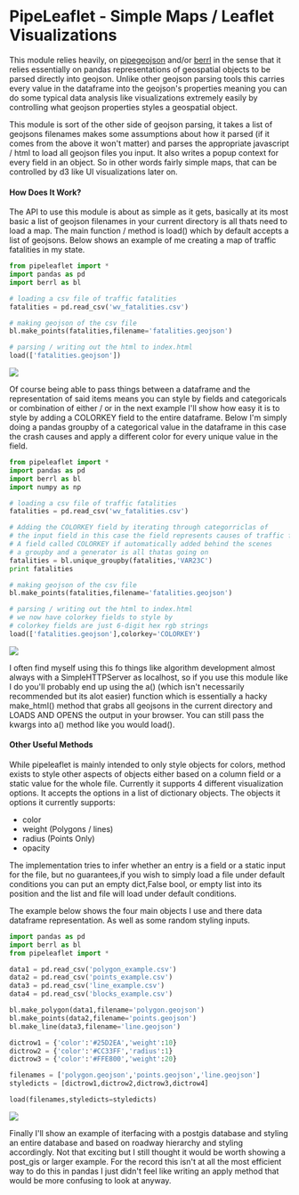 # PipeLeaflet - Simple Maps / Leaflet Visualizations 

This module relies heavily, on [pipegeojson](https://github.com/murphy214/pipegeojson) and/or [berrl](https://github.com/murphy214/berrl) in the sense that it relies essentially on pandas representations of geospatial objects to be parsed directly into geojson. Unlike other geojson parsing tools this carries every value in the dataframe into the geojson's properties meaning you can do some typical data analysis like visualizations extremely easily by controlling what geojson properties styles a geospatial object. 

This module is sort of the other side of geojson parsing, it takes a list of geojsons filenames makes some assumptions about how it parsed (if it comes from the above it won't matter) and parses the appropriate javascript / html to load all geojson files you input. It also writes a popup context for every field in an object. So in other words fairly simple maps, that can be controlled by d3 like UI visualizations later on. 

#### How Does It Work?
The API to use this module is about as simple as it gets, basically at its most basic a list of geojson filenames in your current directory is all thats need to load a map. The main function / method is load() which by default accepts a list of geojsons. Below shows an example of me creating a map of traffic fatalities in my state. 

```Python
from pipeleaflet import *
import pandas as pd
import berrl as bl

# loading a csv file of traffic fatalities
fatalities = pd.read_csv('wv_fatalities.csv')

# making geojson of the csv file
bl.make_points(fatalities,filename='fatalities.geojson')

# parsing / writing out the html to index.html
load(['fatalities.geojson'])
```

![](https://cloud.githubusercontent.com/assets/10904982/18152204/29826368-6fc2-11e6-9e01-2c3304ad715a.png)

Of course being able to pass things between a dataframe and the representation of said items means you can style by fields and categoricals or combination of either / or in the next example I'll show how easy it is to style by adding a COLORKEY field to the entire dataframe. Below I'm simply doing a pandas groupby of a categorical value in the dataframe in this case the crash causes and apply a different color for every unique value in the field. 

```Python
from pipeleaflet import *
import pandas as pd
import berrl as bl
import numpy as np

# loading a csv file of traffic fatalities
fatalities = pd.read_csv('wv_fatalities.csv')

# Adding the COLORKEY field by iterating through categorriclas of
# the input field in this case the field represents causes of traffic fatalities
# A field called COLORKEY if automatically added behind the scenes
# a groupby and a generator is all thatas going on 
fatalities = bl.unique_groupby(fatalities,'VAR23C')
print fatalities

# making geojson of the csv file
bl.make_points(fatalities,filename='fatalities.geojson')

# parsing / writing out the html to index.html
# we now have colorkey fields to style by 
# colorkey fields are just 6-digit hex rgb strings 
load(['fatalities.geojson'],colorkey='COLORKEY')
```
![](https://cloud.githubusercontent.com/assets/10904982/18152205/298e14f6-6fc2-11e6-9b46-953ceac4cf69.png)

I often find myself using this fo things like algorithm development almost always with a SimpleHTTPServer as localhost, so if you use this module like I do you'll probably end up using the a() (which isn't necessarily recommended but its alot easier) function which is essentially a hacky make_html() method that grabs all geojsons in the current directory and LOADS AND OPENS the output in your browser. You can still pass the kwargs into a() method like you would load().

#### Other Useful Methods 
While pipeleaflet is mainly intended to only style objects for colors, method exists to style other aspects of objects either based on a column field or a static value for the whole file. Currently it supports 4 different visualization options. It accepts the options in a list of dictionary objects.
The objects it options it currently supports:
* color
* weight (Polygons / lines)
* radius (Points Only)
* opacity

The implementation tries to infer whether an entry is a field or a static input for the file, but no guarantees,if you wish to simply load a file under default conditions you can put an empty dict,False bool, or empty list into its position and the list and file will load under default conditions.

The example below shows the four main objects I use and there data dataframe representation. As well as some random styling inputs. 

```Python
import pandas as pd
import berrl as bl
from pipeleaflet import *

data1 = pd.read_csv('polygon_example.csv')
data2 = pd.read_csv('points_example.csv')
data3 = pd.read_csv('line_example.csv')
data4 = pd.read_csv('blocks_example.csv')

bl.make_polygon(data1,filename='polygon.geojson')
bl.make_points(data2,filename='points.geojson')
bl.make_line(data3,filename='line.geojson')

dictrow1 = {'color':'#25D2EA','weight':10}
dictrow2 = {'color':'#CC33FF','radius':1}
dictrow3 = {'color':'#FFE800','weight':20}

filenames = ['polygon.geojson','points.geojson','line.geojson']
styledicts = [dictrow1,dictrow2,dictrow3,dictrow4]

load(filenames,styledicts=styledicts)
```

![](https://cloud.githubusercontent.com/assets/10904982/18152206/29932f7c-6fc2-11e6-972f-1a5f3488913b.png)

Finally I'll show an example of iterfacing with a postgis database and styling an entire database and based on roadway hierarchy and styling accordingly. Not that exciting but I still thought it would be worth showing a post_gis or larger example. For the record this isn't at all the most efficient way to do this in pandas I just didn't feel like writing an apply method that would be more confusing to look at anyway. 

